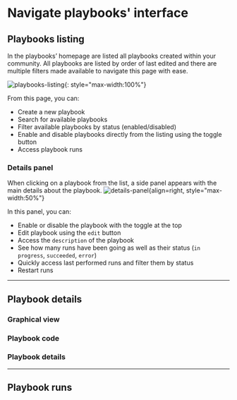 # Navigate playbooks' interface

## Playbooks listing

In the playbooks’ homepage are listed all playbooks created within your community. All playbooks are listed by order of last edited and there are multiple filters made available to navigate this page with ease. 

![playbooks-listing](/assets/operation_center/playbooks/playbook-listing.png){: style="max-width:100%"}

From this page, you can: 

- Create a new playbook
- Search for available playbooks
- Filter available playbooks by status (enabled/disabled)
- Enable and disable playbooks directly from the listing using the toggle button
- Access playbook runs

### Details panel

When clicking on a playbook from the list, a side panel appears with the main details about the playbook.
![details-panel](/assets/operation_center/playbooks/details-panel.png){align=right, style="max-width:50%"}

In this panel, you can: 

- Enable or disable the playbook with the toggle at the top
- Edit playbook using the `edit` button
- Access the `description` of the playbook
- See how many runs have been going as well as their status (`in progress`, `succeeded`, `error`)
- Quickly access last performed runs and filter them by status
- Restart runs

----

## Playbook details

### Graphical view

### Playbook code

### Playbook details 

---

## Playbook runs

